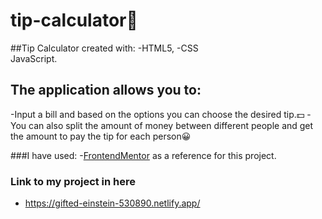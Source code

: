 # tip-calculator🧮
##Tip Calculator created with:
-HTML5, 
-CSS  
JavaScript.


## The application allows you to:
-Input a bill and based on the options you can choose the desired tip.💵
-You can also split the amount of money between different people and get the amount to pay the tip for each person😀


###I have used:
-[FrontendMentor](https://www.frontendmentor.io/) as a reference for this project.

### Link to my project in here
- https://gifted-einstein-530890.netlify.app/
